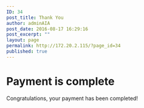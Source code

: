 ```yaml
---
ID: 34
post_title: Thank You
author: adminAIA
post_date: 2016-08-17 16:29:16
post_excerpt: ""
layout: page
permalink: http://172.20.2.115/?page_id=34
published: true
---
```

<h1>Payment is complete</h1><p>Congratulations, your payment has been completed!</p>